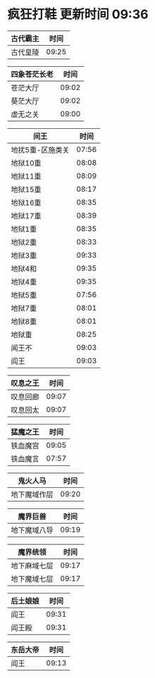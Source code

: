 # 疯狂打鞋 更新时间 09:36

| 古代霸主   | 时间    |
|--------|-------|
| 古代皇陵 | 09:25 |

| 四象苍茫长老   | 时间    |
|--------|-------|
| 苍茫大厅 | 09:02 |
| 葵茫大厅 | 09:02 |
| 虚无之关 | 09:00 |

| 间王   | 时间    |
|--------|-------|
| 地扰5重-区施类关 | 07:56 |
| 地狱10重 | 08:08 |
| 地狱11重 | 08:09 |
| 地狱15重 | 08:17 |
| 地狱16重 | 08:35 |
| 地狱17重 | 08:39 |
| 地狱1重 | 08:35 |
| 地狱2重 | 08:33 |
| 地狱3重 | 09:33 |
| 地狱4和 | 09:35 |
| 地狱4重 | 09:35 |
| 地狱5重 | 07:56 |
| 地狱7重 | 08:01 |
| 地狱8重 | 08:01 |
| 地狱重 | 08:25 |
| 闻王不 | 09:03 |
| 阎王 | 09:03 |

| 叹息之王   | 时间    |
|--------|-------|
| 叹息回廊 | 09:07 |
| 叹息回太 | 09:07 |

| 猛魔之王   | 时间    |
|--------|-------|
| 铁血魔宫 | 09:05 |
| 铁血魔言 | 07:57 |

| 鬼火人马   | 时间    |
|--------|-------|
| 地下魔域作层 | 09:20 |

| 魔界巨兽   | 时间    |
|--------|-------|
| 地下魔域八导 | 09:19 |

| 魔界统领   | 时间    |
|--------|-------|
| 地下麻域七层 | 09:17 |
| 地下魔域七层 | 09:17 |

| 后土娘娘   | 时间    |
|--------|-------|
| 阎王 | 09:31 |
| 阎王殿 | 09:31 |

| 东岳大帝   | 时间    |
|--------|-------|
| 阎王 | 09:13 |